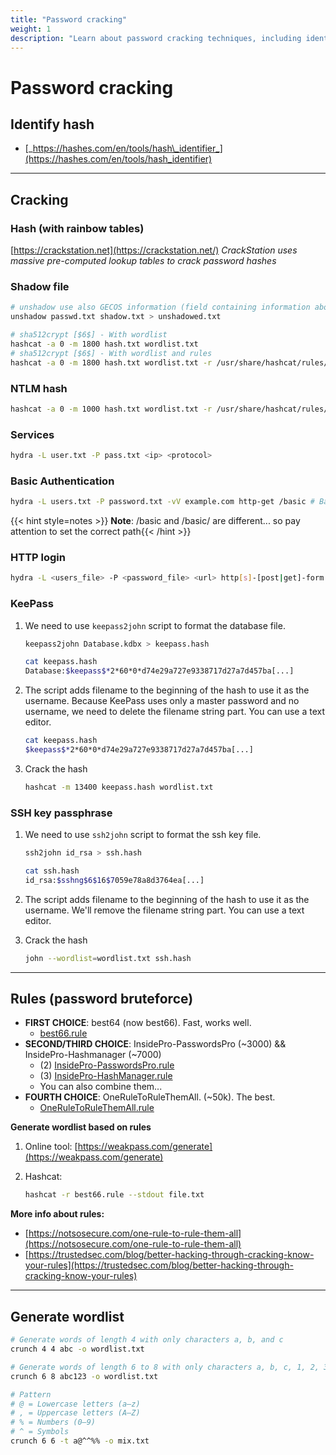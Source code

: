 ```yaml
---
title: "Password cracking"
weight: 1
description: "Learn about password cracking techniques, including identifying hash types, cracking hashes with tools like hashcat and CrackStation, cracking shadow files, and online password cracking with hydra. Explore effective password bruteforce rules and wordlist generation for pentesting."
---
```


# Password cracking


## Identify hash

* [_https://hashes.com/en/tools/hash\_identifier_](https://hashes.com/en/tools/hash_identifier)

---

## Cracking 

### Hash (with rainbow tables)

[https://crackstation.net](https://crackstation.net/) _CrackStation uses massive pre-computed lookup tables to crack password hashes_

### Shadow file

```sh
# unshadow use also GECOS information (field containing information about the user).
unshadow passwd.txt shadow.txt > unshadowed.txt

# sha512crypt [$6$] - With wordlist
hashcat -a 0 -m 1800 hash.txt wordlist.txt
# sha512crypt [$6$] - With wordlist and rules
hashcat -a 0 -m 1800 hash.txt wordlist.txt -r /usr/share/hashcat/rules/best64.rule
```

### NTLM hash

```sh
hashcat -a 0 -m 1000 hash.txt wordlist.txt -r /usr/share/hashcat/rules/best64.rule
```

### Services

```bash
hydra -L user.txt -P pass.txt <ip> <protocol> 
```

### Basic Authentication

```bash
hydra -L users.txt -P password.txt -vV example.com http-get /basic # Basic Authentication
```
{{< hint style=notes >}}
**Note**: /basic and /basic/ are different... so pay attention to set the correct path{{< /hint >}}

### HTTP login

```bash
hydra -L <users_file> -P <password_file> <url> http[s]-[post|get]-form \ "index.php:param1=value1&param2=value2&user=^USER^&pwd=^PASS^&paramn=valn:[F|S]=messageshowed"
```

### KeePass

1. We need to use `keepass2john` script to format the database file.

    ```bash
    keepass2john Database.kdbx > keepass.hash

    cat keepass.hash
    Database:$keepass$*2*60*0*d74e29a727e9338717d27a7d457ba[...]
    ```

2. The script adds filename to the beginning of the hash to use it as the username. Because KeePass uses only a master password and no username, we need to delete the filename string part. You can use a text editor.

    ```bash
    cat keepass.hash
    $keepass$*2*60*0*d74e29a727e9338717d27a7d457ba[...]
    ```

3. Crack the hash

    ```bash
    hashcat -m 13400 keepass.hash wordlist.txt
    ```

### SSH key passphrase

1. We need to use `ssh2john` script to format the ssh key file.

    ```bash
    ssh2john id_rsa > ssh.hash

    cat ssh.hash
    id_rsa:$sshng$6$16$7059e78a8d3764ea[...]
    ```

2. The script adds filename to the beginning of the hash to use it as the username. We'll remove the filename string part. You can use a text editor.

3. Crack the hash

    ```bash
    john --wordlist=wordlist.txt ssh.hash
    ```


---

## Rules (password bruteforce)

* **FIRST CHOICE**:  best64 (now best66). Fast, works well.
  * [best66.rule](https://github.com/hashcat/hashcat/blob/master/rules/best66.rule)
* **SECOND/THIRD CHOICE**: InsidePro-PasswordsPro (\~3000) && InsidePro-Hashmanager (\~7000)
  * (2) [InsidePro-PasswordsPro.rule](https://github.com/hashcat/hashcat/blob/master/rules/InsidePro-PasswordsPro.rule)
  * (3) [InsidePro-HashManager.rule](https://github.com/hashcat/hashcat/blob/master/rules/InsidePro-HashManager.rule)
  * You can also combine them...
* **FOURTH CHOICE**: OneRuleToRuleThemAll. (\~50k). The best.
  * [OneRuleToRuleThemAll.rule](https://github.com/NotSoSecure/password_cracking_rules/blob/master/OneRuleToRuleThemAll.rule)

**Generate wordlist based on rules**

1. Online tool: [https://weakpass.com/generate](https://weakpass.com/generate)
2. Hashcat:

    ```sh
    hashcat -r best66.rule --stdout file.txt
    ```


**More info about rules:**

* [https://notsosecure.com/one-rule-to-rule-them-all](https://notsosecure.com/one-rule-to-rule-them-all)
* [https://trustedsec.com/blog/better-hacking-through-cracking-know-your-rules](https://trustedsec.com/blog/better-hacking-through-cracking-know-your-rules)


---

## Generate wordlist

```sh
# Generate words of length 4 with only characters a, b, and c
crunch 4 4 abc -o wordlist.txt

# Generate words of length 6 to 8 with only characters a, b, c, 1, 2, 3
crunch 6 8 abc123 -o wordlist.txt

# Pattern
# @ = Lowercase letters (a–z)
# , = Uppercase letters (A–Z)
# % = Numbers (0–9)
# ^ = Symbols
crunch 6 6 -t a@^^%% -o mix.txt
```
